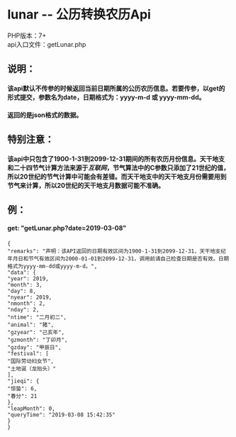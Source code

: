 # lunar -- 公历转换农历Api

PHP版本：7+ <br>
api入口文件：getLunar.php

## 说明：
#### 该api默认不传参的时候返回当前日期所属的公历农历信息。若要传参，以get的形式提交，参数名为date，日期格式为：yyyy-m-d 或 yyyy-mm-dd。
#### 返回的是json格式的数据。

## 特别注意：
#### 该api中只包含了1900-1-31到2099-12-31期间的所有农历月份信息。天干地支和二十四节气计算方法来源于*互联网*，节气算法中的**C参数**只添加了**21世纪**的值，所以**20世纪**的节气计算中**可能会有差错**。而天干地支中的天干地支**月份**需要用到节气来计算，所以20世纪的天干地支**月**数据可能不准确。

## 例：
#### get: "getLunar.php?date=2019-03-08"
#### 
```
{
"remarks": "声明：该API返回的日期有效区间为1900-1-31到2099-12-31，天干地支纪年月日和节气有效区间为2000-01-01到2099-12-31，调用前请自己检查日期是否有效。日期格式为yyyy-mm-dd或yyyy-m-d。",
"data": {
"year": 2019,
"month": 3,
"day": 8,
"nyear": 2019,
"nmonth": 2,
"nday": 2,
"ntime": "二月初二",
"animal": "猪",
"gzyear": "己亥年",
"gzmonth": "丁卯月",
"gzday": "甲辰日",
"festival": [
"国际劳动妇女节",
"土地诞（龙抬头）"
],
"jieqi": {
"惊蛰": 6,
"春分": 21
},
"leapMonth": 0,
"queryTime": "2019-03-08 15:42:35"
}
}
```
